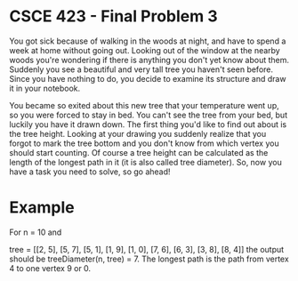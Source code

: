 # CSCE 423 - Final Problem 3

You got sick because of walking in the woods at night, and have to spend a week at home without going out. Looking out of the window at the nearby woods you're wondering if there is anything you don't yet know about them. Suddenly you see a beautiful and very tall tree you haven't seen before. Since you have nothing to do, you decide to examine its structure and draw it in your notebook.

You became so exited about this new tree that your temperature went up, so you were forced to stay in bed. You can't see the tree from your bed, but luckily you have it drawn down. The first thing you'd like to find out about is the tree height. Looking at your drawing you suddenly realize that you forgot to mark the tree bottom and you don't know from which vertex you should start counting. Of course a tree height can be calculated as the length of the longest path in it (it is also called tree diameter). So, now you have a task you need to solve, so go ahead!

# Example

For n = 10 and

tree = [[2, 5], [5, 7], [5, 1], [1, 9], [1, 0], [7, 6], [6, 3], [3, 8], [8, 4]]
the output should be treeDiameter(n, tree) = 7.
The longest path is the path from vertex 4 to one vertex 9 or 0.